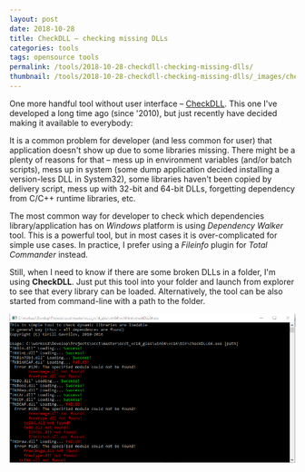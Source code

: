 ```yaml
---
layout: post
date: 2018-10-28
title: CheckDLL – checking missing DLLs
categories: tools
tags: opensource tools
permalink: /tools/2018-10-28-checkdll-checking-missing-dlls/
thumbnail: /tools/2018-10-28-checkdll-checking-missing-dlls/_images/checkdll_screenshot.png
---
```


One more handful tool without user interface – [CheckDLL](https://github.com/gkv311/checkdll/releases).
This one I've developed a long time ago (since '2010), but just recently have decided making it available to everybody:

<!--break-->

It is a common problem for developer (and less common for user) that application doesn't show up due to some libraries missing.
There might be a plenty of reasons for that – mess up in environment variables (and/or batch scripts),
mess up in system (some dump application decided installing a version-less DLL in System32),
some libraries haven't been copied by delivery script, mess up with 32-bit and 64-bit DLLs, forgetting dependency from C/C++ runtime libraries, etc.

The most common way for developer to check which dependencies library/application has on *Windows* platform is using *Dependency Walker* tool.
This is a powerful tool, but in most cases it is over-complicated for simple use cases.
In practice, I prefer using a *Fileinfo* plugin for *Total Commander* instead.

Still, when I need to know if there are some broken DLLs in a folder, I'm using **CheckDLL**.
Just put this tool into your folder and launch from explorer to see that every library can be loaded.
Alternatively, the tool can be also started from command-line with a path to the folder.

![checkdll screenshot](_images/checkdll_screenshot.png)
